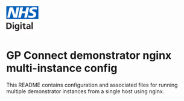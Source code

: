 <img src="nginx-html/nhs-digital-logo.png" height=72>

# GP Connect demonstrator nginx multi-instance config

This README contains configuration and associated files for running multiple demonstrator instances from a single host using nginx.

